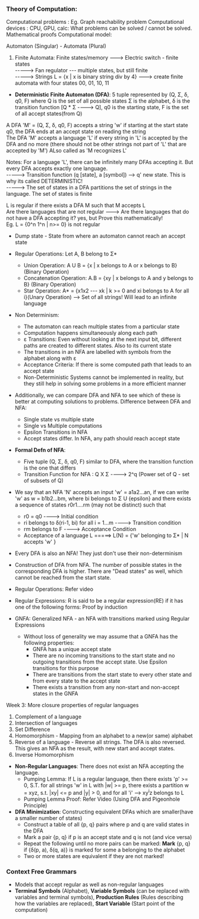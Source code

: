 ### Theory of Computation:

Computational problems : Eg. Graph reachability problem
Computational devices : CPU, GPU, calc: What problems can be solved / cannot be solved. Mathematical proofs
Computational model:

Automaton (Singular) - Automata (Plural)
1. Finite Automata: Finite states/memory ---> Electric switch - finite states <br>
-----> Fan regulator --- multiple states, but still finite <br>
-----> Strings L = {x | x is binary string div by 4} ---> create finite automata with four states 00, 01, 10, 11

* **Deterministic Finite Automaton (DFA)**: 5 tuple represented by (Q, Σ, δ, q0, F)
 where Q is the set of all possible states
 Σ is the alphabet, δ is the transition function [Q * Σ ----> Q], q0 is the starting state, F is the set of all accept states(from Q) <br>
 
A DFA 'M' = (Q, Σ, δ, q0, F) accepts a string 'w' if starting at the start state q0, the DFA ends at an accept state on reading the string<br>
The DFA 'M' accepts a language 'L' if every string in 'L' is accepted by the DFA and no more (there should not be other strings not part of 'L' that are accepted by 'M')
ALso called as 'M recognizes L'

Notes: For a language 'L', there can be infinitely many DFAs accepting it. But every DFA accepts exactly one language. <br>
-----> Transition function (q [state], a [symbol]) --> q' new state. This is why its called DETERMINISTIC! <br>
-----> The set of states in a DFA partitions the set of strings in the language. The set of states is finite <br>

L is regular if there exists a DFA M such that M accepts L <br>
Are there languages that are not regular ---> Are there languages that do not have a DFA accepting it? yes, but Prove this mathematically! <br>
Eg. L = {0^n 1^n | n>= 0} is not regular <br>

* Dump state - State from where an automaton cannot reach an accept state

* Regular Operations: Let A, B belong to Σ*
  * Union Operation: A U B = {x | x  belongs to A or x belongs to B} (Binary Operation)
  * Concatenation Operation: A.B = {xy | x belongs to A and y belongs to B} (Binary Operation)
  * Star Operation: A* = {x1x2 --- xk | k >= 0 and xi belongs to A for all i}(Unary Operation) --> Set of all strings! Will lead to an infinite language

* Non Determinism: 
  * The automaton can reach multiple states from a particular state
  * Computation happens simultaneously along each path
  * ε Transitions: Even without looking at the next input bit, different paths are created to different states. Also to its current state
  * The transitions in an NFA are labelled with symbols from the alphabet along with ε
  * Acceptance Criteria: If there is some computed path that leads to an accept state
  * Non-Deterministic Systems cannot be implemented in reality, but they still help in solving some problems in a more efficient manner

* Additionally, we can compare DFA and NFA to see which of these is better at computing solutions to problems. Difference between DFA and NFA:
  * Single state vs multiple state
  * Single vs Multiple computations
  * Epsilon Transitions in NFA
  * Accept states differ. In NFA, any path should reach accept state

* **Formal Defn of NFA**: 
  * Five tuple (Q, Σ, δ, q0, F) similar to DFA, where the transition function is the one that differs
  * Transition Function for NFA : Q X Σ ----> 2^q (Power set of Q - set of subsets of Q) 
* We say that an NFA 'N' accepts an input 'w' = a1a2...an, if we can write 'w' as w = b1b2...bm, where bi belongs to Σ U {epsilon}
and there exists a sequence of states r0r1....rm (may not be distinct) such that
  * r0 = q0 ----> Initial condition
  * ri belongs to δ(ri-1, bi) for all i = 1...m ----> Transition condition
  * rm belongs to F ----> Acceptance Condition
  * Acceptance of a language L =====> L(N) = {'w' belonging to Σ* | N accepts 'w' }  
* Every DFA is also an NFA! They just don't use their non-determinism
* Construction of DFA from NFA. The number of possible states in the corresponding DFA is higher. There are "Dead states" as well, which cannot be reached from the start state.
* Regular Operations: Refer video
* Regular Expressions: R is said to be a regular expression(RE) if it has one of the following forms: Proof by induction
* GNFA: Generalized NFA - an NFA with transitions marked using Regular Expressions
  * Without loss of generality we may assume that a GNFA has the following properties:
    * GNFA has a unique accept state
    * There are no incoming transitions to the start state and no outgoing transitions from the accept state. Use Epsilon transitions for this purpose
    * There are transitions from the start state to every other state and from every state to the accept state
    * There exists a transition from any non-start and non-accept states in the GNFA

Week 3:
More closure properties of regular languages
1. Complement of a language
2. Intersection of languages
3. Set Difference
4. Homomorphism - Mapping from an alphabet to a new(or same) alphabet
5. Reverse of a language - Reverse all strings. The DFA is also reversed. This gives an NFA as the result, with new start and accept states.
6. Inverse Homomorphism 
* **Non-Regular Languages**: There does not exist an NFA accepting the language.
  * Pumping Lemma: If L is a regular language, then there exists 'p' >= 0, S.T. for all strings 'w' in L with |w| >= p, there exists a partition w = xyz, s.t. |xy| <= p and |y| > 0, and for all 'i' --> xy<sup>i</sup>z belongs to L  
  * Pumping Lemma Proof: Refer Video (Using DFA and Pigeonhole Principle)
* **DFA Minimization**: Constructing equivalent DFAs which are smaller(have a smaller number of states) 
  * Construct a table of all {p, q} pairs where p and q are valid states in the DFA
  * Mark a pair {p, q} if p is an accept state and q is not (and vice versa)
  * Repeat the following until no more pairs can be marked: **Mark** {p, q} if {δ(p, a), δ(q, a)} is marked for some a belonging to the alphabet
  * Two or more states are equivalent if they are not marked!
  
### Context Free Grammars
* Models that accept regular as well as non-regular languages
* **Terminal Symbols** (Alphabet), **Variable Symbols** (can be replaced with variables and terminal symbols), **Production Rules** (Rules describing how the variables are replaced), **Start Variable** (Start point of the computation)


